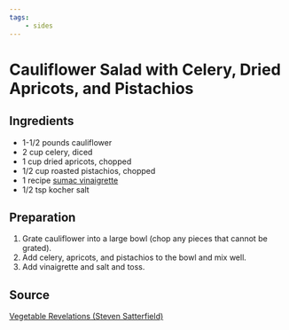 ```yaml
---
tags:
    - sides
---
```


# Cauliflower Salad with Celery, Dried Apricots, and Pistachios

## Ingredients

- 1-1/2 pounds cauliflower
- 2 cup celery, diced
- 1 cup dried apricots, chopped
- 1/2 cup roasted pistachios, chopped
- 1 recipe [sumac vinaigrette](sumac-vinaigrette.md)
- 1/2 tsp kocher salt

## Preparation

1. Grate cauliflower into a large bowl (chop any pieces that cannot be grated).
1. Add celery, apricots, and pistachios to the bowl and mix well.
1. Add vinaigrette and salt and toss.

## Source

[Vegetable Revelations (Steven Satterfield)](https://www.harpercollins.com/products/vegetable-revelations-steven-satterfield?variant=40650167189538)
